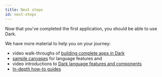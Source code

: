 ```yaml
---
title: Next steps
id: next-steps
---
```


Now that you've completed the first application, you should be able to use Dark.

We have more material to help you on your journey:

- video walk-throughs of [building complete apps in Dark](https://www.youtube.com/playlist?list=PLpcgNq_UYVoPU7vi_aDABfEoGqf9bfmP4)
- [sample canvases](./sample-canvases) for language features and
- video introductions to [Dark language features and components](https://www.youtube.com/playlist?list=PLpcgNq_UYVoNZVoPEdqoNVemixjkrye83)
- [In-depth how-to guides](http://localhost:3000/slack-apps/tutorials/channel-check)
